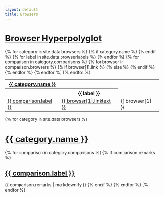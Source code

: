 ```yaml
---
layout: default
title: Browsers
---
```


# [Browser Hyperpolyglot](http://jeffcarp.github.io/frontend-hyperpolyglot/)

<table class="wiki-content-table">
  {% for category in site.data.browsers %}
    {% if category.name %}
    <tr>
      <th colspan="{{ site.data.browserlabels | size | plus: 1 }}" id="{{ category.name | slugify }}"><a href="#{{ category.name | slugify }}-note">{{ category.name }}</a></th>
    </tr>
    {% endif %}
    <tr>
      <th></th>
      {% for label in site.data.browserlabels %}
        <th>{{ label }}</th>
      {% endfor %}
    </tr>
    {% for comparison in category.comparisons %}
      <tr>
        <td id="{{ comparison.label | slugify }}"><a href="#{{ comparison.label | slugify }}-note">{{ comparison.label }}</a></td>
        {% for browser in comparison.browsers %}
          {% if browser[1].link %}
            <td><a href="{{ browser[1].link }}">{{ browser[1].linktext }}</a></td>
          {% else %}
            <td>{{ browser[1] }}</td>
          {% endif %}
        {% endfor %}
      </tr>
    {% endfor %}
  {% endfor %}
</table>

<div id="remarks">
{% for category in site.data.browsers %}
  <h1 id="{{ category.name | slugify }}-note"><a href="#{{ category.name | slugify }}">{{ category.name }}</a></h1>
  {% for comparison in category.comparisons %}
  {% if comparison.remarks %}
  <h2 id="{{ comparison.label | slugify }}-note"><a href="#{{ comparison.label | slugify }}">{{ comparison.label }}</a></h2>
  {{ comparison.remarks | markdownify }}
  {% endif %}
  {% endfor %}
{% endfor %}
</div>
